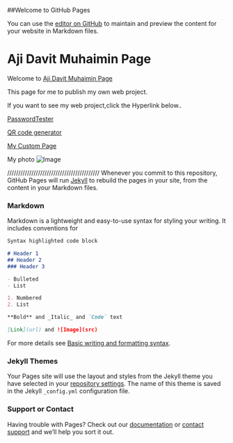 ##Welcome to GitHub Pages

You can use the [editor on GitHub](https://github.com/ajidavitmuhaimin/ajidavitmuhaimin.github.io/edit/main/README.md) to maintain and preview the content for your website in Markdown files.

# Aji Davit Muhaimin Page

Welcome to [Aji Davit Muhaimin Page](https://ajidavitmuhaimin.github.io/)

This page for me to publish my own web project.

If you want to see my web project,click the Hyperlink below..

[PasswordTester](https://ajidavitmuhaimin.github.io/PasswordTester.html)

[QR code generator](https://ajidavitmuhaimin.github.io/qrcodegenerator.html)

[My Custom Page](https://ajidavitmuhaimin.github.io/Davit.html)

My photo
![Image](https://drive.google.com/uc?export=view&id=1NdCkpsPrQ5dhRe84JFAe6kpiVm7dSTze)










//////////////////////////////////////////
Whenever you commit to this repository, GitHub Pages will run [Jekyll](https://jekyllrb.com/) to rebuild the pages in your site, from the content in your Markdown files.

### Markdown

Markdown is a lightweight and easy-to-use syntax for styling your writing. It includes conventions for

```markdown
Syntax highlighted code block

# Header 1
## Header 2
### Header 3

- Bulleted
- List

1. Numbered
2. List

**Bold** and _Italic_ and `Code` text

[Link](url) and ![Image](src)
```

For more details see [Basic writing and formatting syntax](https://docs.github.com/en/github/writing-on-github/getting-started-with-writing-and-formatting-on-github/basic-writing-and-formatting-syntax).

### Jekyll Themes

Your Pages site will use the layout and styles from the Jekyll theme you have selected in your [repository settings](https://github.com/ajidavitmuhaimin/ajidavitmuhaimin.github.io/settings/pages). The name of this theme is saved in the Jekyll `_config.yml` configuration file.

### Support or Contact

Having trouble with Pages? Check out our [documentation](https://docs.github.com/categories/github-pages-basics/) or [contact support](https://support.github.com/contact) and we’ll help you sort it out.
